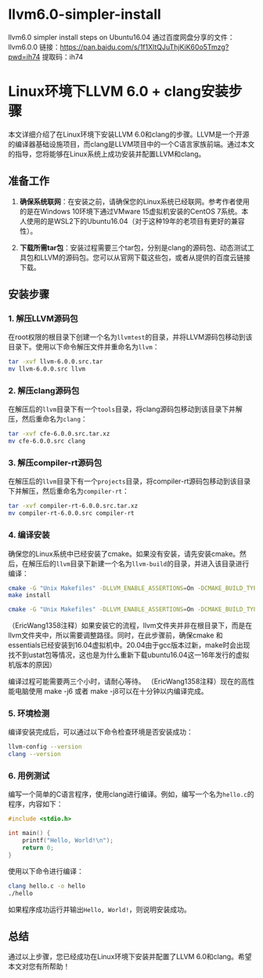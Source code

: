 # llvm6.0-simpler-install
llvm6.0 simpler install steps on Ubuntu16.04
通过百度网盘分享的文件：llvm6.0.0
链接：https://pan.baidu.com/s/1f1XltQJuThjKiK60o5Tmzg?pwd=ih74 
提取码：ih74
# Linux环境下LLVM 6.0 + clang安装步骤

本文详细介绍了在Linux环境下安装LLVM 6.0和clang的步骤。LLVM是一个开源的编译器基础设施项目，而clang是LLVM项目中的一个C语言家族前端。通过本文的指导，您将能够在Linux系统上成功安装并配置LLVM和clang。

## 准备工作

1. **确保系统联网**：在安装之前，请确保您的Linux系统已经联网。参考作者使用的是在Windows 10环境下通过VMware 15虚拟机安装的CentOS 7系统。本人使用的是WSL2下的Ubuntu16.04（对于这种19年的老项目有更好的兼容性）。

2. **下载所需tar包**：安装过程需要三个tar包，分别是clang的源码包、动态测试工具包和LLVM的源码包。您可以从官网下载这些包，或者从提供的百度云链接下载。

## 安装步骤

### 1. 解压LLVM源码包

在root权限的根目录下创建一个名为`llvmtest`的目录，并将LLVM源码包移动到该目录下。使用以下命令解压文件并重命名为`llvm`：

```bash
tar -xvf llvm-6.0.0.src.tar
mv llvm-6.0.0.src llvm
```

### 2. 解压clang源码包

在解压后的`llvm`目录下有一个`tools`目录，将clang源码包移动到该目录下并解压，然后重命名为`clang`：

```bash
tar -xvf cfe-6.0.0.src.tar.xz
mv cfe-6.0.0.src clang
```

### 3. 解压compiler-rt源码包

在解压后的`llvm`目录下有一个`projects`目录，将compiler-rt源码包移动到该目录下并解压，然后重命名为`compiler-rt`：

```bash
tar -xvf compiler-rt-6.0.0.src.tar.xz
mv compiler-rt-6.0.0.src compiler-rt
```

### 4. 编译安装

确保您的Linux系统中已经安装了cmake。如果没有安装，请先安装cmake。然后，在解压后的`llvm`目录下新建一个名为`llvm-build`的目录，并进入该目录进行编译：

```bash
cmake -G "Unix Makefiles" -DLLVM_ENABLE_ASSERTIONS=On -DCMAKE_BUILD_TYPE=Release ../llvm
make install
```
```bash
cmake -G "Unix Makefiles" -DLLVM_ENABLE_ASSERTIONS=On -DCMAKE_BUILD_TYPE=Release ~/llvmtest/llvm
```
（EricWang1358注释）如果安装它的流程，llvm文件夹并非在根目录下，而是在llvm文件夹中，所以需要调整路径。同时，在此步骤前，确保cmake 和 essentials已经安装到16.04虚拟机中。20.04由于gcc版本过新，make时会出现找不到ustat包等情况，这也是为什么重新下载ubuntu16.04这一16年发行的虚拟机版本的原因）

编译过程可能需要两三个小时，请耐心等待。
（EricWang1358注释）现在的高性能电脑使用 make -j6 或者 make -j8可以在十分钟以内编译完成。


### 5. 环境检测

编译安装完成后，可以通过以下命令检查环境是否安装成功：

```bash
llvm-config --version
clang --version
```

### 6. 用例测试

编写一个简单的C语言程序，使用clang进行编译。例如，编写一个名为`hello.c`的程序，内容如下：

```c
#include <stdio.h>

int main() {
    printf("Hello, World!\n");
    return 0;
}
```

使用以下命令进行编译：

```bash
clang hello.c -o hello
./hello
```

如果程序成功运行并输出`Hello, World!`，则说明安装成功。

## 总结

通过以上步骤，您已经成功在Linux环境下安装并配置了LLVM 6.0和clang。希望本文对您有所帮助！
